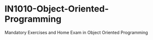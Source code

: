 # IN1010-Object-Oriented-Programming
Mandatory Exercises and Home Exam in Object Oriented Programming

